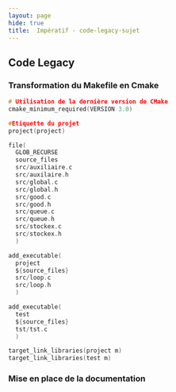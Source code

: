 ```yaml
---
layout: page
hide: true
title:  Impératif - code-legacy-sujet
---
```


## Code Legacy

### Transformation du Makefile en Cmake

```c
# Utilisation de la dernière version de CMake
cmake_minimum_required(VERSION 3.0)

#Etiquette du projet
project(project)

file(
  GLOB_RECURSE
  source_files
  src/auxiliaire.c
  src/auxilaire.h
  src/global.c
  src/global.h
  src/good.c
  src/good.h
  src/queue.c
  src/queue.h
  src/stockex.c
  src/stockex.h
  )

add_executable(
  project
  ${source_files}
  src/loop.c
  src/loop.h
  )

add_executable(
  test
  ${source_files}
  tst/tst.c
  )

target_link_libraries(project m)
target_link_libraries(test m)
```

### Mise en place de la documentation
